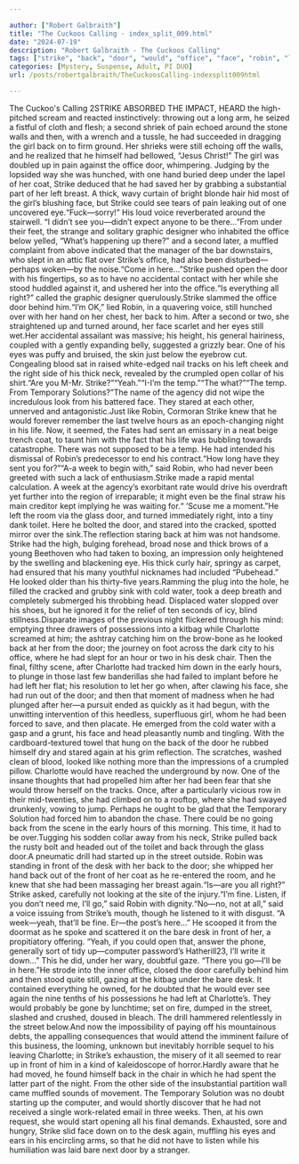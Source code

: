 ```yaml
---

author: ["Robert Galbraith"]
title: "The Cuckoos Calling - index_split_009.html"
date: "2024-07-19"
description: "Robert Galbraith - The Cuckoos Calling"
tags: ["strike", "back", "door", "would", "office", "face", "robin", "left", "charlotte", "desk", "second", "girl", "still", "one", "thick", "right", "eye", "hour", "front", "pain", "around", "wall", "hand", "coat", "could"]
categories: [Mystery, Suspense, Adult, PI DUO]
url: /posts/robertgalbraith/TheCuckoosCalling-indexsplit009html

---
```



The Cuckoo's Calling
2STRIKE
ABSORBED
THE
IMPACT, HEARD
the high-pitched scream and reacted instinctively: throwing out a long arm, he seized a fistful of cloth and flesh; a second shriek of pain echoed around the stone walls and then, with a wrench and a tussle, he had succeeded in dragging the girl back on to firm ground. Her shrieks were still echoing off the walls, and he realized that he himself had bellowed, “Jesus Christ!” The girl was doubled up in pain against the office door, whimpering. Judging by the lopsided way she was hunched, with one hand buried deep under the lapel of her coat, Strike deduced that he had saved her by grabbing a substantial part of her left breast. A thick, wavy curtain of bright blonde hair hid most of the girl’s blushing face, but Strike could see tears of pain leaking out of one uncovered eye.“Fuck—sorry!” His loud voice reverberated around the stairwell. “I didn’t see you—didn’t expect anyone to be there…”From under their feet, the strange and solitary graphic designer who inhabited the office below yelled, “What’s happening up there?” and a second later, a muffled complaint from above indicated that the manager of the bar downstairs, who slept in an attic flat over Strike’s office, had also been disturbed—perhaps woken—by the noise.“Come in here…”Strike pushed open the door with his fingertips, so as to have no accidental contact with her while she stood huddled against it, and ushered her into the office.“Is everything all right?” called the graphic designer querulously.Strike slammed the office door behind him.“I’m OK,” lied Robin, in a quavering voice, still hunched over with her hand on her chest, her back to him. After a second or two, she straightened up and turned around, her face scarlet and her eyes still wet.Her accidental assailant was massive; his height, his general hairiness, coupled with a gently expanding belly, suggested a grizzly bear. One of his eyes was puffy and bruised, the skin just below the eyebrow cut. Congealing blood sat in raised white-edged nail tracks on his left cheek and the right side of his thick neck, revealed by the crumpled open collar of his shirt.“Are you M-Mr. Strike?”“Yeah.”“I-I’m the temp.”“The what?”“The temp. From Temporary Solutions?”The name of the agency did not wipe the incredulous look from his battered face. They stared at each other, unnerved and antagonistic.Just like Robin, Cormoran Strike knew that he would forever remember the last twelve hours as an epoch-changing night in his life. Now, it seemed, the Fates had sent an emissary in a neat beige trench coat, to taunt him with the fact that his life was bubbling towards catastrophe. There was not supposed to be a temp. He had intended his dismissal of Robin’s predecessor to end his contract.“How long have they sent you for?”“A-a week to begin with,” said Robin, who had never been greeted with such a lack of enthusiasm.Strike made a rapid mental calculation. A week at the agency’s exorbitant rate would drive his overdraft yet further into the region of irreparable; it might even be the final straw his main creditor kept implying he was waiting for.“ ’Scuse me a moment.”He left the room via the glass door, and turned immediately right, into a tiny dank toilet. Here he bolted the door, and stared into the cracked, spotted mirror over the sink.The reflection staring back at him was not handsome. Strike had the high, bulging forehead, broad nose and thick brows of a young Beethoven who had taken to boxing, an impression only heightened by the swelling and blackening eye. His thick curly hair, springy as carpet, had ensured that his many youthful nicknames had included “Pubehead.” He looked older than his thirty-five years.Ramming the plug into the hole, he filled the cracked and grubby sink with cold water, took a deep breath and completely submerged his throbbing head. Displaced water slopped over his shoes, but he ignored it for the relief of ten seconds of icy, blind stillness.Disparate images of the previous night flickered through his mind: emptying three drawers of possessions into a kitbag while Charlotte screamed at him; the ashtray catching him on the brow-bone as he looked back at her from the door; the journey on foot across the dark city to his office, where he had slept for an hour or two in his desk chair. Then the final, filthy scene, after Charlotte had tracked him down in the early hours, to plunge in those last few banderillas she had failed to implant before he had left her flat; his resolution to let her go when, after clawing his face, she had run out of the door; and then that moment of madness when he had plunged after her—a pursuit ended as quickly as it had begun, with the unwitting intervention of this heedless, superfluous girl, whom he had been forced to save, and then placate. He emerged from the cold water with a gasp and a grunt, his face and head pleasantly numb and tingling. With the cardboard-textured towel that hung on the back of the door he rubbed himself dry and stared again at his grim reflection. The scratches, washed clean of blood, looked like nothing more than the impressions of a crumpled pillow. Charlotte would have reached the underground by now. One of the insane thoughts that had propelled him after her had been fear that she would throw herself on the tracks. Once, after a particularly vicious row in their mid-twenties, she had climbed on to a rooftop, where she had swayed drunkenly, vowing to jump. Perhaps he ought to be glad that the Temporary Solution had forced him to abandon the chase. There could be no going back from the scene in the early hours of this morning. This time, it had to be over.Tugging his sodden collar away from his neck, Strike pulled back the rusty bolt and headed out of the toilet and back through the glass door.A pneumatic drill had started up in the street outside. Robin was standing in front of the desk with her back to the door; she whipped her hand back out of the front of her coat as he re-entered the room, and he knew that she had been massaging her breast again.“Is—are you all right?” Strike asked, carefully not looking at the site of the injury.“I’m fine. Listen, if you don’t need me, I’ll go,” said Robin with dignity.“No—no, not at all,” said a voice issuing from Strike’s mouth, though he listened to it with disgust. “A week—yeah, that’ll be fine. Er—the post’s here…” He scooped it from the doormat as he spoke and scattered it on the bare desk in front of her, a propitiatory offering. “Yeah, if you could open that, answer the phone, generally sort of tidy up—computer password’s Hatherill23, I’ll write it down…” This he did, under her wary, doubtful gaze. “There you go—I’ll be in here.”He strode into the inner office, closed the door carefully behind him and then stood quite still, gazing at the kitbag under the bare desk. It contained everything he owned, for he doubted that he would ever see again the nine tenths of his possessions he had left at Charlotte’s. They would probably be gone by lunchtime; set on fire, dumped in the street, slashed and crushed, doused in bleach. The drill hammered relentlessly in the street below.And now the impossibility of paying off his mountainous debts, the appalling consequences that would attend the imminent failure of this business, the looming, unknown but inevitably horrible sequel to his leaving Charlotte; in Strike’s exhaustion, the misery of it all seemed to rear up in front of him in a kind of kaleidoscope of horror.Hardly aware that he had moved, he found himself back in the chair in which he had spent the latter part of the night. From the other side of the insubstantial partition wall came muffled sounds of movement. The Temporary Solution was no doubt starting up the computer, and would shortly discover that he had not received a single work-related email in three weeks. Then, at his own request, she would start opening all his final demands. Exhausted, sore and hungry, Strike slid face down on to the desk again, muffling his eyes and ears in his encircling arms, so that he did not have to listen while his humiliation was laid bare next door by a stranger.
